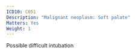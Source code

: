 ```yaml
---
ICD10: C051
Description: "Malignant neoplasm: Soft palate"
Matters: Yes
Weight: 1
---
```

Possible difficult intubation
